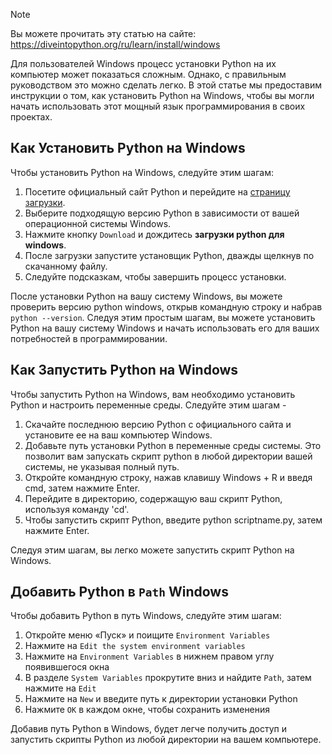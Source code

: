 > [!NOTE]
> Вы можете прочитать эту статью на сайте: https://diveintopython.org/ru/learn/install/windows

Для пользователей Windows процесс установки Python на их компьютер может показаться сложным. Однако, с правильным руководством это можно сделать легко. В этой статье мы предоставим инструкции о том, как установить Python на Windows, чтобы вы могли начать использовать этот мощный язык программирования в своих проектах.

## Как Установить Python на Windows

Чтобы установить Python на Windows, следуйте этим шагам:

1. Посетите официальный сайт Python и перейдите на [страницу загрузки](https://www.python.org/downloads/).
2. Выберите подходящую версию Python в зависимости от вашей операционной системы Windows.
3. Нажмите кнопку `Download` и дождитесь **загрузки python для windows**.
4. После загрузки запустите установщик Python, дважды щелкнув по скачанному файлу.
4. Следуйте подсказкам, чтобы завершить процесс установки.

После установки Python на вашу систему Windows, вы можете проверить версию python windows, открыв командную строку и набрав `python --version`.
Следуя этим простым шагам, вы можете установить Python на вашу систему Windows и начать использовать его для ваших потребностей в программировании.

## Как Запустить Python на Windows

Чтобы запустить Python на Windows, вам необходимо установить Python и настроить переменные среды. Следуйте этим шагам -
1. Скачайте последнюю версию Python с официального сайта и установите ее на ваш компьютер Windows.
2. Добавьте путь установки Python в переменные среды системы. Это позволит вам запускать скрипт python в любой директории вашей системы, не указывая полный путь.
3. Откройте командную строку, нажав клавишу Windows + R и введя cmd, затем нажмите Enter.
4. Перейдите в директорию, содержащую ваш скрипт Python, используя команду 'cd'.
5. Чтобы запустить скрипт Python, введите python scriptname.py, затем нажмите Enter.

Следуя этим шагам, вы легко можете запустить скрипт Python на Windows.

## Добавить Python в `Path` Windows

Чтобы добавить Python в путь Windows, следуйте этим шагам:

1. Откройте меню «Пуск» и поищите `Environment Variables`
2. Нажмите на `Edit the system environment variables`
3. Нажмите на `Environment Variables` в нижнем правом углу появившегося окна
4. В разделе `System Variables` прокрутите вниз и найдите `Path`, затем нажмите на `Edit`
5. Нажмите на `New` и введите путь к директории установки Python
6. Нажмите `OK` в каждом окне, чтобы сохранить изменения

Добавив путь Python в Windows, будет легче получить доступ и запустить скрипты Python из любой директории на вашем компьютере.
